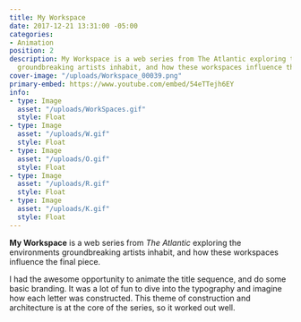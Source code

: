 ```yaml
---
title: My Workspace
date: 2017-12-21 13:31:00 -05:00
categories:
- Animation
position: 2
description: My Workspace is a web series from The Atlantic exploring the environments
  groundbreaking artists inhabit, and how these workspaces influence the final piece.
cover-image: "/uploads/Workspace_00039.png"
primary-embed: https://www.youtube.com/embed/54eTTejh6EY
info:
- type: Image
  asset: "/uploads/WorkSpaces.gif"
  style: Float
- type: Image
  asset: "/uploads/W.gif"
  style: Float
- type: Image
  asset: "/uploads/O.gif"
  style: Float
- type: Image
  asset: "/uploads/R.gif"
  style: Float
- type: Image
  asset: "/uploads/K.gif"
  style: Float
---
```


**My Workspace** is a web series from *The Atlantic* exploring the environments groundbreaking artists inhabit, and how these workspaces influence the final piece. 

I had the awesome opportunity to animate the title sequence, and do some basic branding. It was a lot of fun to dive into the typography and imagine how each letter was constructed. This theme of construction and architecture is at the core of the series, so it worked out well.